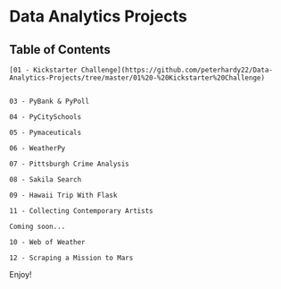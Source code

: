 # Data Analytics Projects

## Table of Contents

	[01 - Kickstarter Challenge](https://github.com/peterhardy22/Data-Analytics-Projects/tree/master/01%20-%20Kickstarter%20Challenge)


	03 - PyBank & PyPoll

	04 - PyCitySchools

	05 - Pymaceuticals

	06 - WeatherPy

	07 - Pittsburgh Crime Analysis

	08 - Sakila Search
	
	09 - Hawaii Trip With Flask
	
	11 - Collecting Contemporary Artists
	
	Coming soon...
	
	10 - Web of Weather
	
	12 - Scraping a Mission to Mars

Enjoy!
